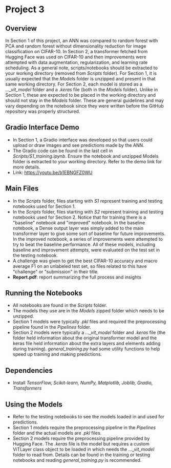 # Project 3

## Overview
In Section 1 of this project, an ANN was compared to random forest with PCA and random forest without dimensionality reduction for image classification on CIFAR-10. In Section 2, a transformer fetched from Hugging Face was used on CIFAR-10 and then improvements were attempted with data augmentation, regularization, and learning rate scheduling. As a general note, scripts/notebooks should be extracted to your working directory (removed from *Scripts* folder). For Section 1, it is usually expected that the *Models* folder is unzipped and present in that same working directory. For Section 2, each model is stored as a *..._vit_model* folder and a *.keras* file (both in the *Models* folder). Unlike in Section 1, these are expected to be placed in the working directory and should not stay in the *Models* folder. These are general guidelines and may vary depending on the notebook since they were written before the GitHub repository was properly structured.

## Gradio Interface Demo
- In Section 1, a Gradio interface was developed so that users could upload or draw images and see predictions made by the ANN.
- The Gradio code can be found in the last cell in *Scripts/S1_training.ipynb*. Ensure the notebook and unzipped Models folder is extracted to your working directory. Refer to the demo link for more details.
- Link: https://youtu.be/b1EBNGFZ0WU

## Main Files
- In the *Scripts* folder, files starting with *S1* represent training and testing notebooks used for Section 1.
- In the *Scripts* folder, files starting with *S2* represent training and testing notebooks used for Section 2. Notice that for training there is a "baseline" notebook and "improved" notebook. In the baseline notebook, a Dense output layer was simply added to the main transformer layer to give some sort of baseline for future improvements. In the improved notebook, a series of improvements were attempted to try to beat the baseline performance. All of these models, including baseline and improvement attempts, were evaluated on the test set in the testing notebook.
- A challenge was given to get the best CIFAR-10 accuracy and macro average F1 on an unlabeled test set, so files related to this have "challenge" or "submission" in their title.
- **Report.pdf**: report summarizing the full process and insights

## Running the Notebooks
- All notebooks are found in the *Scripts* folder.
- The models they use are in the *Models* zipped folder which needs to be unzipped.
- Section 1 models were typically *.pkl* files and required the preprocessing pipeline found in the *Pipelines* folder.
- Section 2 models were typically a *..._vit_model* folder and *.keras* file (the folder held information about the original transformer model and the keras file held information about the extra layers and elements adding during training). *general_training.py* had some utility functions to help speed up training and making predictions.

## Dependencies
- Install *TensorFlow, Scikit-learn, NumPy, Matplotlib, Joblib, Gradio, Transformers*

## Using the Models
- Refer to the testing notebooks to see the models loaded in and used for predictions.
- Section 1 models require the preprocessing pipeline in the *Pipelines* folder and the actual models are *.pkl* files.
- Section 2 models require the preprocessing pipeline provided by Hugging Face. The *.keras* file is the model but requires a custom ViTLayer class object to be loaded in which needs the *..._vit_model* folder to read from. Details can be found in the training or testing notebooks and reading *general_training.py* is recommended.
